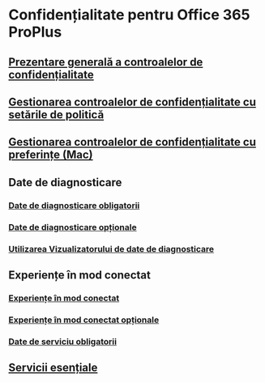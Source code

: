 # Confidențialitate pentru Office 365 ProPlus
## [Prezentare generală a controalelor de confidențialitate](overview-privacy-controls.md)
## [Gestionarea controalelor de confidențialitate cu setările de politică](manage-privacy-controls.md)
## [Gestionarea controalelor de confidențialitate cu preferințe (Mac)](mac-privacy-preferences.md)

## Date de diagnosticare
### [Date de diagnosticare obligatorii](required-diagnostic-data.md)
### [Date de diagnosticare opționale](optional-diagnostic-data.md)
### [Utilizarea Vizualizatorului de date de diagnosticare](https://support.office.com/article/cf761ce9-d805-4c60-a339-4e07f3182855)

## Experiențe în mod conectat
### [Experiențe în mod conectat](connected-experiences.md)
### [Experiențe în mod conectat opționale](optional-connected-experiences.md)
### [Date de serviciu obligatorii](required-service-data.md)

## [Servicii esențiale](essential-services.md)